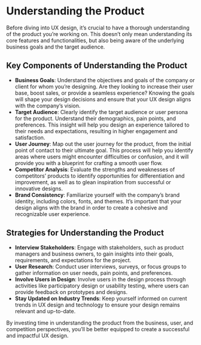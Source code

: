 # Understanding the Product

Before diving into UX design, it’s crucial to have a thorough understanding of the product you’re working on. This doesn’t only mean understanding its core features and functionalities, but also being aware of the underlying business goals and the target audience.

## Key Components of Understanding the Product

- **Business Goals**: Understand the objectives and goals of the company or client for whom you’re designing. Are they looking to increase their user base, boost sales, or provide a seamless experience? Knowing the goals will shape your design decisions and ensure that your UX design aligns with the company’s vision.
- **Target Audience**: Clearly identify the target audience or user persona for the product. Understand their demographics, pain points, and preferences. This insight will help you design an experience tailored to their needs and expectations, resulting in higher engagement and satisfaction.
- **User Journey**: Map out the user journey for the product, from the initial point of contact to their ultimate goal. This process will help you identify areas where users might encounter difficulties or confusion, and it will provide you with a blueprint for crafting a smooth user flow.
- **Competitor Analysis**: Evaluate the strengths and weaknesses of competitors’ products to identify opportunities for differentiation and improvement, as well as to glean inspiration from successful or innovative designs.
- **Brand Consistency**: Familiarize yourself with the company’s brand identity, including colors, fonts, and themes. It’s important that your design aligns with the brand in order to create a cohesive and recognizable user experience.

## Strategies for Understanding the Product

- **Interview Stakeholders**: Engage with stakeholders, such as product managers and business owners, to gain insights into their goals, requirements, and expectations for the project.
- **User Research**: Conduct user interviews, surveys, or focus groups to gather information on user needs, pain points, and preferences.
- **Involve Users in Design**: Involve users in the design process through activities like participatory design or usability testing, where users can provide feedback on prototypes and designs.
- **Stay Updated on Industry Trends**: Keep yourself informed on current trends in UX design and technology to ensure your design remains relevant and up-to-date.

By investing time in understanding the product from the business, user, and competition perspectives, you’ll be better equipped to create a successful and impactful UX design.
